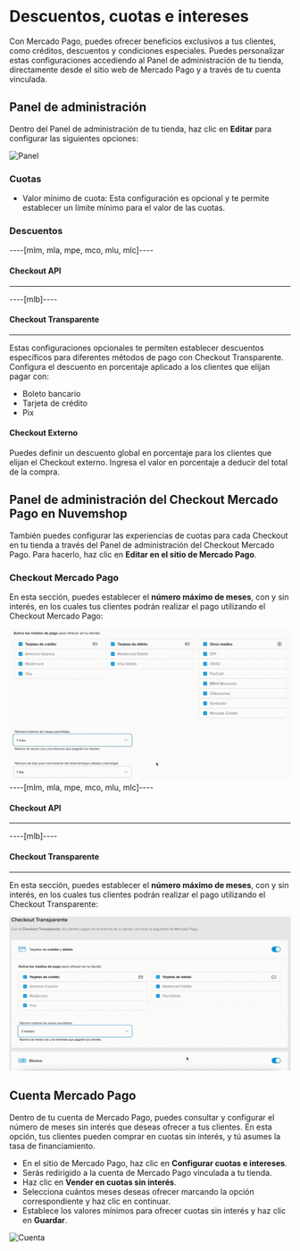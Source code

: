 # Descuentos, cuotas e intereses

Con Mercado Pago, puedes ofrecer beneficios exclusivos a tus clientes, como créditos, descuentos y condiciones especiales. Puedes personalizar estas configuraciones accediendo al Panel de administración de tu tienda, directamente desde el sitio web de Mercado Pago y a través de tu cuenta vinculada.

## Panel de administración

Dentro del Panel de administración de tu tienda, haz clic en **Editar** para configurar las siguientes opciones:

![Panel](/images/nuvemshop/admines.gif)

### Cuotas

* Valor mínimo de cuota: Esta configuración es opcional y te permite establecer un límite mínimo para el valor de las cuotas.

### Descuentos
----[mlm, mla, mpe, mco, mlu, mlc]----
#### Checkout API

------------
----[mlb]----
#### Checkout Transparente

------------

Estas configuraciones opcionales te permiten establecer descuentos específicos para diferentes métodos de pago con Checkout Transparente. Configura el descuento en porcentaje aplicado a los clientes que elijan pagar con:
* Boleto bancario
* Tarjeta de crédito
* Pix

#### Checkout Externo

Puedes definir un descuento global en porcentaje para los clientes que elijan el Checkout externo. Ingresa el valor en porcentaje a deducir del total de la compra.

## Panel de administración del Checkout Mercado Pago en Nuvemshop

También puedes configurar las experiencias de cuotas para cada Checkout en tu tienda a través del Panel de administración del Checkout Mercado Pago. Para hacerlo, haz clic en **Editar en el sitio de Mercado Pago**.

### Checkout Mercado Pago

En esta sección, puedes establecer el **número máximo de meses**, con y sin interés, en los cuales tus clientes podrán realizar el pago utilizando el Checkout Mercado Pago:

![Pro](/images/nuvemshop/parc-pro-es.gif)
----[mlm, mla, mpe, mco, mlu, mlc]----
#### Checkout API

------------
----[mlb]----
#### Checkout Transparente

------------

En esta sección, puedes establecer el **número máximo de meses**, con y sin interés, en los cuales tus clientes podrán realizar el pago utilizando el Checkout Transparente:

![API](/images/nuvemshop/parc-api-es.gif)

## Cuenta Mercado Pago

Dentro de tu cuenta de Mercado Pago, puedes consultar y configurar el número de meses sin interés que deseas ofrecer a tus clientes. En esta opción, tus clientes pueden comprar en cuotas sin interés, y tú asumes la tasa de financiamiento.

* En el sitio de Mercado Pago, haz clic en **Configurar cuotas e intereses**.
* Serás redirigido a la cuenta de Mercado Pago vinculada a tu tienda.
* Haz clic en **Vender en cuotas sin interés**.
* Selecciona cuántos meses deseas ofrecer marcando la opción correspondiente y haz clic en continuar.
* Establece los valores mínimos para ofrecer cuotas sin interés y haz clic en **Guardar**.

![Cuenta](/images/nuvemshop/conta-es.gif)